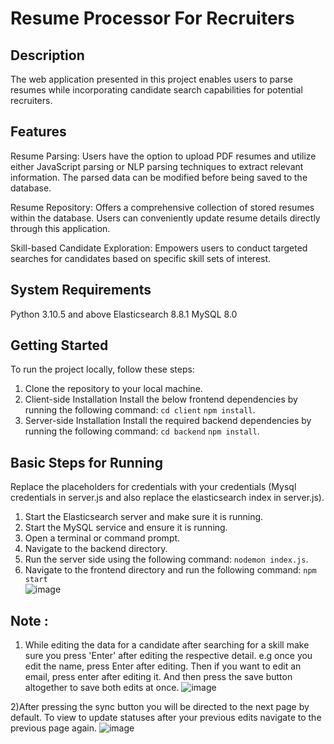 # Resume Processor For Recruiters
## Description
The web application presented in this project enables users to parse resumes while incorporating candidate search capabilities for potential recruiters.
## Features
Resume Parsing: Users have the option to upload PDF resumes and utilize either JavaScript parsing or NLP parsing techniques to extract relevant information. The parsed data can be modified before being saved to the database.

Resume Repository: Offers a comprehensive collection of stored resumes within the database. Users can conveniently update resume details directly through this application.

Skill-based Candidate Exploration: Empowers users to conduct targeted searches for candidates based on specific skill sets of interest.
## System Requirements
Python 3.10.5 and above
Elasticsearch 8.8.1
MySQL 8.0
## Getting Started
To run the project locally, follow these steps:
1) Clone the repository to your local machine.
2) Client-side Installation Install the below frontend dependencies by running the following command:
   `cd client`
   `npm install`.
3) Server-side Installation Install the required backend dependencies by running the following command:
   `cd backend`
   `npm install`.
## Basic Steps for Running
Replace the placeholders for credentials with your credentials (Mysql credentials in server.js and also replace the elasticsearch index in server.js).
1) Start the Elasticsearch server and make sure it is running.
2) Start the MySQL service and ensure it is running.
3) Open a terminal or command prompt.
4) Navigate to the backend directory.
5) Run the server side using the following command:
   `nodemon index.js`.
6) Navigate to the frontend directory and run the following command:
   `npm start`        
![image](https://github.com/Info-Origin/InfoElasticSearch/assets/60666045/154c3ec6-080a-42b3-a854-7d29871c5103)

## Note :
1) While editing the data for a candidate after searching for a skill make sure you press 'Enter' after editing the respective detail.
   e.g once you edit the name, press Enter after editing. Then if you want to edit an email, press enter after editing it. And then press the save button altogether to save both edits at once.
   ![image](https://github.com/Info-Origin/InfoElasticSearch/assets/60666045/3cdfb99b-8a4f-4ea9-8ee8-136c45e46117)

2)After pressing the sync button you will be directed to the next page by default. To view to update statuses after your previous edits navigate to the previous page again.
![image](https://github.com/Info-Origin/InfoElasticSearch/assets/60666045/dde9e66a-9631-491e-81a3-bf8f71efeabd)
    




